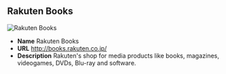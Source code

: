 ## Rakuten Books

![Rakuten Books](https://media.antoniotajuelo.com/rakuten/service/logo/rakuten-ichiba.png)
* **Name** Rakuten Books
* **URL** http://books.rakuten.co.jp/
* **Description** Rakuten's shop for media products like books, magazines, videogames, DVDs, Blu-ray and software.
